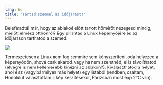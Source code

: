 ```yaml
---
lang: hu
title: "Tartsd szemmel az időjárást!"
---
```


Belefáradtál már, hogy az ablakod előtt tartott hőmérőt nézegesd mindig, mielőtt elmész otthonról? Egy pillantás a Linux képernyőjére és az időjáráson tarthatod a szemed:

<img src="Images/weather.png" />

Természetesen a Linux nem fog semmire sem kényszeríteni, oda helyezed a képernyődön, ahová csak akarod, vagy ha nem szeretnéd, el is távolíthatod (elvégre is nem kellemesebb kinézni az ablakon?). Kiválaszthatod a helyet, ahol élsz (vagy bármilyen más helyet) egy listából (rendben, csaltam, Honolulut választottam a kép készítésekor, Párizsban most épp 2°C van).




